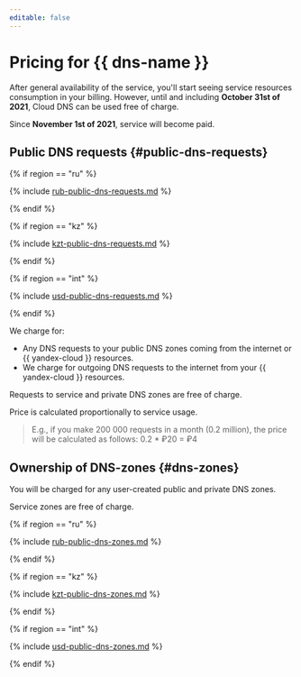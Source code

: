 ```yaml
---
editable: false
---
```

# Pricing for {{ dns-name }}

After general availability of the service, you'll start seeing service resources consumption in your billing. However, until and including **October 31st of 2021**, Cloud DNS can be used free of charge.

Since **November 1st of 2021**, service will become paid.

## Public DNS requests {#public-dns-requests}

{% if region == "ru" %}

{% include [rub-public-dns-requests.md](../_pricing/dns/rub-public-dns-requests.md) %}

{% endif %}

{% if region == "kz" %}

{% include [kzt-public-dns-requests.md](../_pricing/dns/kzt-public-dns-requests.md) %}

{% endif %}

{% if region == "int" %}

{% include [usd-public-dns-requests.md](../_pricing/dns/usd-public-dns-requests.md) %}

{% endif %}

We charge for: 

* Any DNS requests to your public DNS zones coming from the internet or {{ yandex-cloud }} resources.
* We charge for outgoing DNS requests to the internet from your {{ yandex-cloud }} resources. 

Requests to service and private DNS zones are free of charge.

Price is calculated proportionally to service usage.

> E.g., if you make 200 000 requests in a month (0.2 million), the price will be calculated as follows:
> 0.2 * ₽20 = ₽4

## Ownership of DNS-zones {#dns-zones}

You will be charged for any user-created public and private DNS zones.

Service zones are free of charge.

{% if region == "ru" %}

{% include [rub-public-dns-zones.md](../_pricing/dns/rub-dns-zones.md) %}

{% endif %}

{% if region == "kz" %}

{% include [kzt-public-dns-zones.md](../_pricing/dns/kzt-dns-zones.md) %}

{% endif %}

{% if region == "int" %}

{% include [usd-public-dns-zones.md](../_pricing/dns/usd-dns-zones.md) %}

{% endif %}
